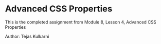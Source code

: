 # Advanced CSS Properties
This is the completed assignment from Module 8, Lesson 4, Advanced CSS Properties

Author: Tejas Kulkarni